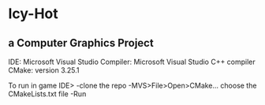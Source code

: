# Icy-Hot 
## a Computer Graphics Project  
 
IDE: Microsoft Visual Studio 
Compiler: Microsoft Visual Studio C++ compiler 
CMake: version 3.25.1 
 
To run in game IDE>
-clone the repo 
-MVS>File>Open>CMake... choose the CMakeLists.txt file 
-Run 
